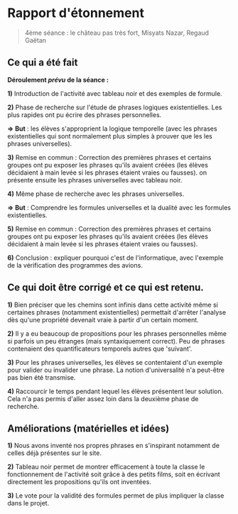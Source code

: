 # Rapport d'étonnement

> 4ème séance  : le château pas très fort,
> Misyats Nazar, Regaud Gaëtan

## Ce qui a été fait

**Déroulement *prévu* de la séance :**

**1)** Introduction de l'activité avec tableau noir et des exemples de formule.

**2)** Phase de recherche sur l'étude de phrases logiques existentielles. Les plus rapides ont pu écrire des phrases personnelles.

**=>** **But** : les élèves s'approprient la logique temporelle (avec les phrases existentielles qui sont normalement plus simples à prouver que les les phrases universelles).

**3)** Remise en commun : Correction des premières phrases et certains groupes ont pu exposer les phrases qu'ils avaient créées (les élèves décidaient à main levée si les phrases étaient vraies ou fausses). on présente ensuite les phrases universelles avec tableau noir.

**4)** Même phase de recherche avec les phrases universelles.

**=>** **But** : Comprendre les formules universelles et la dualité avec les formules existentielles.

**5)** Remise en commun : Correction des premières phrases et certains groupes ont pu exposer les phrases qu'ils avaient créées (les élèves décidaient à main levée si les phrases étaient vraies ou fausses).

**6)** Conclusion : expliquer pourquoi c'est de l'informatique, avec l'exemple de la vérification des programmes des avions.

## Ce qui doit être corrigé et ce qui est retenu.

**1)** Bien préciser que les chemins sont infinis dans cette activité même si certaines phrases (notamment existentielles) permettait d'arrêter l'analyse dès qu'une propriété devenait vraie à partir d'un certain moment.

**2)** Il y a eu beaucoup de propositions pour les phrases personnelles même si parfois un peu étranges (mais syntaxiquement correct). Peu de phrases contenaient des quantificateurs temporels autres que 'suivant'.

**3)** Pour les phrases universelles, les élèves se contentaient d'un exemple pour valider ou invalider une phrase. La notion d'universalité n'a peut-être pas bien été transmise.

**4)** Raccourcir le temps pendant lequel les élèves présentent leur solution. Cela n'a pas permis d'aller assez loin dans la deuxième phase de recherche.

## Améliorations (matérielles et idées)

**1)** Nous avons inventé nos propres phrases en s'inspirant notamment de celles déjà présentes sur le site.

**2)** Tableau noir permet de montrer efficacement à toute la classe le fonctionnement de l'activité soit grâce à des petits films, soit en écrivant directement les propositions qu'ils ont inventées.

**3)** Le vote pour la validité des formules permet de plus impliquer la classe dans le projet.
